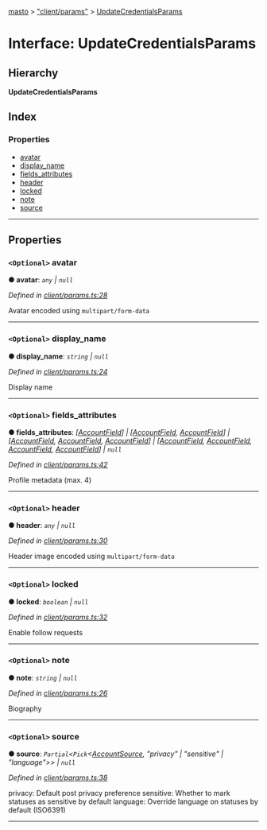 [masto](../README.md) > ["client/params"](../modules/_client_params_.md) > [UpdateCredentialsParams](../interfaces/_client_params_.updatecredentialsparams.md)

# Interface: UpdateCredentialsParams

## Hierarchy

**UpdateCredentialsParams**

## Index

### Properties

* [avatar](_client_params_.updatecredentialsparams.md#avatar)
* [display_name](_client_params_.updatecredentialsparams.md#display_name)
* [fields_attributes](_client_params_.updatecredentialsparams.md#fields_attributes)
* [header](_client_params_.updatecredentialsparams.md#header)
* [locked](_client_params_.updatecredentialsparams.md#locked)
* [note](_client_params_.updatecredentialsparams.md#note)
* [source](_client_params_.updatecredentialsparams.md#source)

---

## Properties

<a id="avatar"></a>

### `<Optional>` avatar

**● avatar**: *`any` \| `null`*

*Defined in [client/params.ts:28](https://github.com/neet/masto.js/blob/c1501e9/src/client/params.ts#L28)*

Avatar encoded using `multipart/form-data`

___
<a id="display_name"></a>

### `<Optional>` display_name

**● display_name**: *`string` \| `null`*

*Defined in [client/params.ts:24](https://github.com/neet/masto.js/blob/c1501e9/src/client/params.ts#L24)*

Display name

___
<a id="fields_attributes"></a>

### `<Optional>` fields_attributes

**● fields_attributes**: *[[AccountField](_entities_account_.accountfield.md)] \| [[AccountField](_entities_account_.accountfield.md), [AccountField](_entities_account_.accountfield.md)] \| [[AccountField](_entities_account_.accountfield.md), [AccountField](_entities_account_.accountfield.md), [AccountField](_entities_account_.accountfield.md)] \| [[AccountField](_entities_account_.accountfield.md), [AccountField](_entities_account_.accountfield.md), [AccountField](_entities_account_.accountfield.md), [AccountField](_entities_account_.accountfield.md)] \| `null`*

*Defined in [client/params.ts:42](https://github.com/neet/masto.js/blob/c1501e9/src/client/params.ts#L42)*

Profile metadata (max. 4)

___
<a id="header"></a>

### `<Optional>` header

**● header**: *`any` \| `null`*

*Defined in [client/params.ts:30](https://github.com/neet/masto.js/blob/c1501e9/src/client/params.ts#L30)*

Header image encoded using `multipart/form-data`

___
<a id="locked"></a>

### `<Optional>` locked

**● locked**: *`boolean` \| `null`*

*Defined in [client/params.ts:32](https://github.com/neet/masto.js/blob/c1501e9/src/client/params.ts#L32)*

Enable follow requests

___
<a id="note"></a>

### `<Optional>` note

**● note**: *`string` \| `null`*

*Defined in [client/params.ts:26](https://github.com/neet/masto.js/blob/c1501e9/src/client/params.ts#L26)*

Biography

___
<a id="source"></a>

### `<Optional>` source

**● source**: *`Partial`<`Pick`<[AccountSource](_entities_account_.accountsource.md), "privacy" \| "sensitive" \| "language">> \| `null`*

*Defined in [client/params.ts:38](https://github.com/neet/masto.js/blob/c1501e9/src/client/params.ts#L38)*

privacy: Default post privacy preference sensitive: Whether to mark statuses as sensitive by default language: Override language on statuses by default (ISO6391)

___

